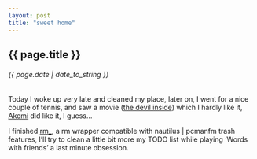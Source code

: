 ```yaml
---
layout: post
title: "sweet home"
---
```


## {{ page.title }}
###### {{ page.date | date_to_string }}

Today I woke up very late and cleaned my place, later on, I went for a nice couple of tennis, and saw a movie ([the devil inside](http://www.imdb.com/title/tt1560985/)) which I hardly like it, [Akemi](http://xakemix.wordpress.com) did like it, I guess…

I finished [rm_](https://github.com/chilicuil/learn/blob/master/sh/rm_), a rm wrapper compatible with nautilus | pcmanfm trash features, I’ll try to clean a little bit more my TODO list while playing ‘Words with friends’ a last minute obsession.

